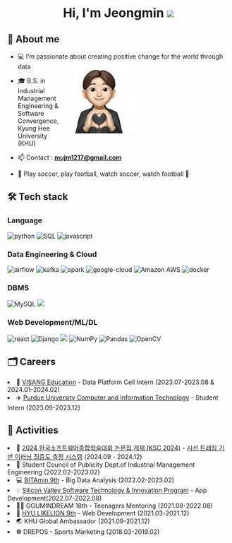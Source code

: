 <h1 align="center">Hi, I'm Jeongmin <img width="30px" src="https://raw.githubusercontent.com/iampavangandhi/iampavangandhi/master/gifs/Hi.gif"></h1>
<h2>🎤 About me</h2>

- 💻 I’m passionate about creating positive change for the world through data <img align="right" style="width:10rem; height:auto; margin-right:45%" src="https://github.com/jeongmin1217/jeongmin1217/blob/main/jeongmin.png"/>

- 🎓 B.S. in Industrial Management Engineering & Software Convergence, Kyung Hee University (KHU)

- 📫 Contact : **mujm1217@gmail.com**

- 💜 Play soccer, play football, watch soccer, watch football 💜

<h2>🛠 Tech stack</h2>
<h3>Language</h3>
<p>
     <img src="http://img.shields.io/badge/-Python-3776AB?style=for-the-badge&logo=python&logoColor=ffffff" alt = "python"/>
     <img alt="SQL" src="https://img.shields.io/badge/SQL%20-%23025E8C.svg?style=for-the-badge&logo=amazon-dynamodb&logoColor=white">
     <img src="https://img.shields.io/badge/Javascript-F7DF1E.svg?style=for-the-badge&logo=javascript&logoColor=white" alt="javascript"/>
</p>

<h3>Data Engineering & Cloud</h3>
<p>
     <img src="https://img.shields.io/badge/Airflow-017CEE?style=for-the-badge&logo=Apache%20Airflow&logoColor=white" alt="airflow"/>
     <img src="https://img.shields.io/badge/Apache%20Kafka-000?style=for-the-badge&logo=apachekafka" alt="kafka"/>
     <img src="https://img.shields.io/badge/Apache%20Spark-DB571B?style=flat-square&logo=apachespark&logoColor=black" alt="spark"/ style="height: 27px;">
     <img src="https://img.shields.io/badge/GoogleCloud-%234285F4.svg?style=for-the-badge&logo=google-cloud&logoColor=white" alt="google-cloud"/>
     <img alt="Amazon AWS" src = "https://img.shields.io/badge/-Amazon%20AWS-000?style=for-the-badge&logo=amazon-aws">
     <img src="https://img.shields.io/badge/docker-%230db7ed.svg?style=for-the-badge&logo=docker&logoColor=white" alt="docker"/>
</p>

<h3>DBMS</h3>
<p>
    <img alt="MySQL" src="https://img.shields.io/badge/MySQL-00000F?style=for-the-badge&logo=mysql&logoColor=white">
     <img src="https://img.shields.io/badge/PostgreSQL-4169E1?style=for-the-badge&logo=postgresql&logoColor=white">
</p>

<h3>Web Development/ML/DL</h3>
<p>
    <img src="https://img.shields.io/badge/reactjs-61DAFB.svg?style=for-the-badge&logo=react&logoColor=white" alt="react"/>
    <img alt="Django" src="https://img.shields.io/badge/Django-092E20?style=for-the-badge&logo=django&logoColor=white">
     <img src="https://img.shields.io/badge/TailwindCSS-06B6D4?style=for-the-badge&logo=tailwindcss&logoColor=white">
    <img alt="NumPy" src="https://img.shields.io/badge/Numpy%20-%23013243.svg?style=for-the-badge&logo=numpy&logoColor=white">
    <img alt="Pandas" src="https://img.shields.io/badge/Pandas%20-%23150458.svg?style=for-the-badge&logo=pandas&logoColor=white">
     <img alt="OpenCV" src="https://img.shields.io/badge/-OpenCV-05122A?style=for-the-badge&logo=opencv&logoColor=white">
</p>

<h2>🗂️ Careers</h2>
<li>🏢 <a href="https://github.com/jeongmin1217/Visang-Education-Data-Platform-Cell-Review">VISANG Education</a> - Data Platform Cell Intern (2023.07-2023.08 & 2024.01-2024.02)<br/></li>
<li>✈️ <a href="https://github.com/Healthcare-of-Things">Purdue University Computer and Information Technology</a> - Student Intern (2023.09-2023.12)<br/></li>
<h2>📝 Activities</h2>
<li>📝 <a href="https://uxc.khu.ac.kr/file/ksc2024/KSC2024_%EC%84%9C%EC%A0%95%EB%AF%BC.pdf" target="_blank">2024 한국소프트웨어종합학술대회 논문집 게재 (KSC 2024)</a> - <a href="https://github.com/jeongmin1217/LookAtMe">시선 트래킹 기반 이러닝 집중도 측정 시스템</a> (2024.09 - 2024.12)<br/></li>
<li>🏫 Student Council of Publicity Dept.of Industrial Management Engineering (2022.02-2023.02)<br/></li>
<li>💻 <a href="https://github.com/Bitamin9">BITAmin 9th</a> - Big Data Analysis (2022.02-2023.02)<br/></li>
<li>💡 <a href="https://github.com/MashUP-MOA/moa">Silicon Valley Software Technology & Innovation Program</a> - App Development(2022.07-2022.08)<br/></li>
<li>🧑‍🏫 GGUMINDREAM 18th - Teenagers Mentoring (2021.08-2022.08)<br/></li>
<li>🐯 <a href="https://github.com/jeongmin1217/Local-People">HYU LIKELION 9th</a> - Web Development (2021.03-2021.12)<br/></li>
<li>🌏 KHU Global Ambassador (2021.09-2021.12)<br/></li>
<li>⚽ DREPOS - Sports Marketing (2018.03-2019.02)<br/></li>

<!-- ![Top Langs](https://github-readme-stats.vercel.app/api/top-langs/?username=jeongmin1217&layout=default&theme=gotham&hide=html&hide_border=true&card_width=330)
